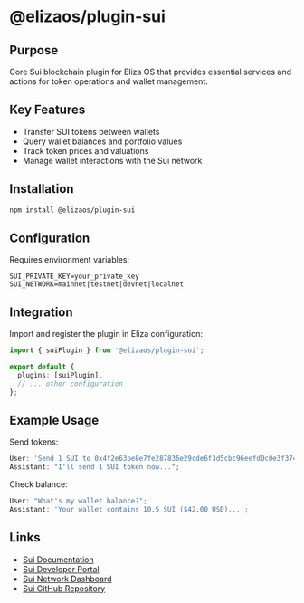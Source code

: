 # @elizaos/plugin-sui

## Purpose

Core Sui blockchain plugin for Eliza OS that provides essential services and actions for token operations and wallet management.

## Key Features

- Transfer SUI tokens between wallets
- Query wallet balances and portfolio values
- Track token prices and valuations
- Manage wallet interactions with the Sui network

## Installation

```bash
npm install @elizaos/plugin-sui
```

## Configuration

Requires environment variables:

```env
SUI_PRIVATE_KEY=your_private_key
SUI_NETWORK=mainnet|testnet|devnet|localnet
```

## Integration

Import and register the plugin in Eliza configuration:

```typescript
import { suiPlugin } from '@elizaos/plugin-sui';

export default {
  plugins: [suiPlugin],
  // ... other configuration
};
```

## Example Usage

Send tokens:

```typescript
User: 'Send 1 SUI to 0x4f2e63be8e7fe287836e29cde6f3d5cbc96eefd0c0e3f3747668faa2ae7324b0';
Assistant: "I'll send 1 SUI token now...";
```

Check balance:

```typescript
User: "What's my wallet balance?";
Assistant: 'Your wallet contains 10.5 SUI ($42.00 USD)...';
```

## Links

- [Sui Documentation](https://docs.sui.io/)
- [Sui Developer Portal](https://sui.io/developers)
- [Sui Network Dashboard](https://suiscan.xyz/)
- [Sui GitHub Repository](https://github.com/MystenLabs/sui)
